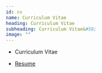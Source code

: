 ```yaml
---
id: cv
name: Curriculum Vitae
heading: Curriculum Vitae
subheading: Curriculum Vitae&#58;
image: ""
---
```


* Curriculum Vitae

* [Resume](./pdf/resumeSoonCheeLoong.pdf)
